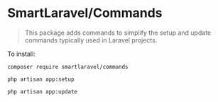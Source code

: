 # SmartLaravel/Commands

> This package adds commands to simplify the setup and update commands typically used in Laravel projects.

To install:

```
composer require smartlaravel/commands
```

```
php artisan app:setup
```

```
php artisan app:update
```
